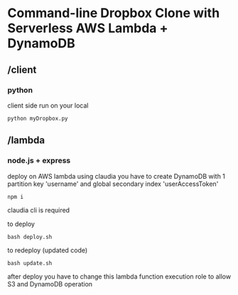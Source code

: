 # Command-line Dropbox Clone with Serverless AWS Lambda + DynamoDB

## /client

### python

client side
run on your local

```
python myDropbox.py
```

## /lambda

### node.js + express

deploy on AWS lambda using claudia
you have to create DynamoDB with 1 partition key 'username' and global secondary index 'userAccessToken'

```
npm i
```

claudia cli is required

to deploy

```
bash deploy.sh
```

to redeploy (updated code)

```
bash update.sh
```

after deploy you have to change this lambda function execution role to allow S3 and DynamoDB operation
